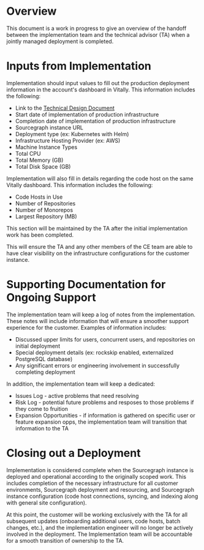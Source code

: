 # Overview

This document is a work in progress to give an overview of the handoff between the implementation team and the technical advisor (TA) when a jointly managed deployment is completed.

# Inputs from Implementation

Implementation should input values to fill out the production deployment information in the account's dashboard in Vitally. This information includes the following:

- Link to the [Technical Design Document](https://docs.google.com/document/d/1vjETRXdUtLSTRrnMAuN6aEbR_Xx0qHacONrnI0zoPyc)
- Start date of implementation of production infrastructure
- Completion date of implementation of production infrastructure
- Sourcegraph instance URL
- Deployment type (ex: Kubernetes with Helm)
- Infrastructure Hosting Provider (ex: AWS)
- Machine Instance Types
- Total CPU
- Total Memory (GB)
- Total Disk Space (GB)

Implementation will also fill in details regarding the code host on the same Vitally dashboard. This information includes the following:

- Code Hosts in Use
- Number of Repositories
- Number of Monorepos
- Largest Repository (MB)

This section will be maintained by the TA after the initial implementation work has been completed.

This will ensure the TA and any other members of the CE team are able to have clear visibility on the infrastructure configurations for the customer instance.

# Supporting Documentation for Ongoing Support

The implementation team will keep a log of notes from the implementation. These notes will include information that will ensure a smoother support experience for the customer. Examples of information includes:

- Discussed upper limits for users, concurrent users, and repositories on initial deployment
- Special deployment details (ex: rockskip enabled, externalized PostgreSQL database)
- Any significant errors or engineering involvement in successfully completing deployment

In addition, the implementation team will keep a dedicated:
- Issues Log - active problems that need resolving
- Risk Log - potential future problems and resposes to those problems if they come to fruition
- Expansion Opportunities - if information is gathered on specific user or feature expansion opps, the implementation team will transition that information to the TA

# Closing out a Deployment

Implementation is considered complete when the Sourcegraph instance is deployed and operational according to the originally scoped work. This includes completion of the necessary infrastructure for all customer environments, Sourcegraph deployment and resourcing, and Sourcegraph instance configuration (code host connections, syncing, and indexing along with general site configuration).

At this point, the customer will be working exclusively with the TA for all subsequent updates (onboarding additional users, code hosts, batch changes, etc.), and the implementation engineer will no longer be actively involved in the deployment. The Implementation team will be accountable for a smooth transition of ownership to the TA.
